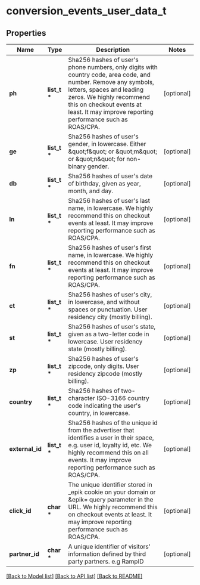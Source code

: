 # conversion_events_user_data_t

## Properties
Name | Type | Description | Notes
------------ | ------------- | ------------- | -------------
**ph** | **list_t \*** | Sha256 hashes of user&#39;s phone numbers, only digits with country code, area code, and number. Remove any symbols, letters, spaces and leading zeros. We highly recommend this on checkout events at least. It may improve reporting performance such as ROAS/CPA. | [optional] 
**ge** | **list_t \*** | Sha256 hashes of user&#39;s gender, in lowercase. Either \&quot;f\&quot; or \&quot;m\&quot; or \&quot;n\&quot; for non-binary gender. | [optional] 
**db** | **list_t \*** | Sha256 hashes of user&#39;s date of birthday, given as year, month, and day. | [optional] 
**ln** | **list_t \*** | Sha256 hashes of user&#39;s last name, in lowercase. We highly recommend this on checkout events at least. It may improve reporting performance such as ROAS/CPA. | [optional] 
**fn** | **list_t \*** | Sha256 hashes of user&#39;s first name, in lowercase. We highly recommend this on checkout events at least. It may improve reporting performance such as ROAS/CPA. | [optional] 
**ct** | **list_t \*** | Sha256 hashes of user&#39;s city, in lowercase, and without spaces or punctuation. User residency city (mostly billing). | [optional] 
**st** | **list_t \*** | Sha256 hashes of user&#39;s state, given as a two-letter code in lowercase. User residency state (mostly billing). | [optional] 
**zp** | **list_t \*** | Sha256 hashes of user&#39;s zipcode, only digits. User residency zipcode (mostly billing). | [optional] 
**country** | **list_t \*** | Sha256 hashes of two-character ISO-3166 country code indicating the user&#39;s country, in lowercase. | [optional] 
**external_id** | **list_t \*** | Sha256 hashes of the unique id from the advertiser that identifies a user in their space, e.g. user id, loyalty id, etc. We highly recommend this on all events. It may improve reporting performance such as ROAS/CPA. | [optional] 
**click_id** | **char \*** | The unique identifier stored in _epik cookie on your domain or &amp;epik&#x3D; query parameter in the URL. We highly recommend this on checkout events at least. It may improve reporting performance such as ROAS/CPA. | [optional] 
**partner_id** | **char \*** | A unique identifier of visitors&#39; information defined by third party partners. e.g RampID | [optional] 

[[Back to Model list]](../README.md#documentation-for-models) [[Back to API list]](../README.md#documentation-for-api-endpoints) [[Back to README]](../README.md)


